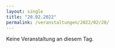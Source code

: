 ```yaml
---
layout: single
title: "20.02.2022"
permalink: /veranstaltungen/2022/02/20/
---
```


Keine Veranstaltung an diesem Tag.
